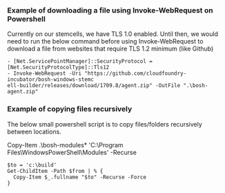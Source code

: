 ### Example of downloading a file using Invoke-WebRequest on Powershell

Currently on our stemcells, we have TLS 1.0 enabled. Until then, we would need to run the below command before using Invoke-WebRequest to download a file from websites that require TLS 1.2 minimum (like Github)
```
- [Net.ServicePointManager]::SecurityProtocol = [Net.SecurityProtocolType]::Tls12
- Invoke-WebRequest -Uri "https://github.com/cloudfoundry-incubator/bosh-windows-stemc
ell-builder/releases/download/1709.8/agent.zip" -OutFile ".\bosh-agent.zip"
```

### Example of copying files recursively

The below small powershell script is to copy files/folders recursively between locations. 

Copy-Item .\bosh-modules\* 'C:\Program Files\WindowsPowerShell\Modules\' -Recurse

```$from = 'c:\sources'
$to = 'c:\build'
Get-ChildItem -Path $from | % { 
  Copy-Item $_.fullname "$to" -Recurse -Force
}
```
